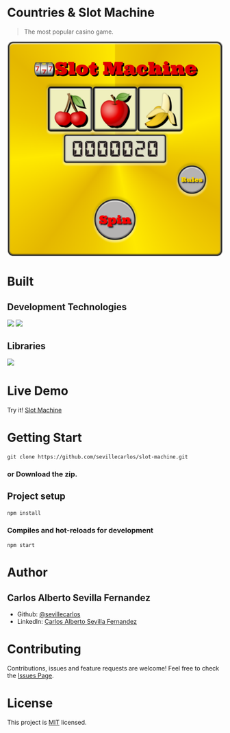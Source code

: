 # Countries & Slot Machine
> The most popular casino game.

![Slot Machine!](/assets/images/slot-machine-image.png "Slot Macine")

# Built
## Development Technologies
![](https://img.shields.io/badge/Front--End-React-blue)
![](https://img.shields.io/badge/Programming--Language-TypeScript-blue)

## Libraries
![](https://img.shields.io/badge/Library-Bootstrap--React-purple)
# Live Demo
Try it! [Slot Machine](https://slot-machine-app.netlify.app/)

# Getting Start
```
git clone https://github.com/sevillecarlos/slot-machine.git
```
### or Download the zip.
## Project setup
```
npm install
```
### Compiles and hot-reloads for development
```
npm start
```

# Author
## Carlos Alberto Sevilla Fernandez
* Github: [@sevillecarlos](https://github.com/sevillecarlos)
* LinkedIn: [Carlos Alberto Sevilla Fernandez](https://github.com/sevillecarlos)

# Contributing
Contributions, issues and feature requests are welcome!
Feel free to check the [Issues Page](https://github.com/sevillecarlos/countries-slot-machine/issues).

# License
This project is [MIT](https://opensource.org/licenses/MIT) licensed.



